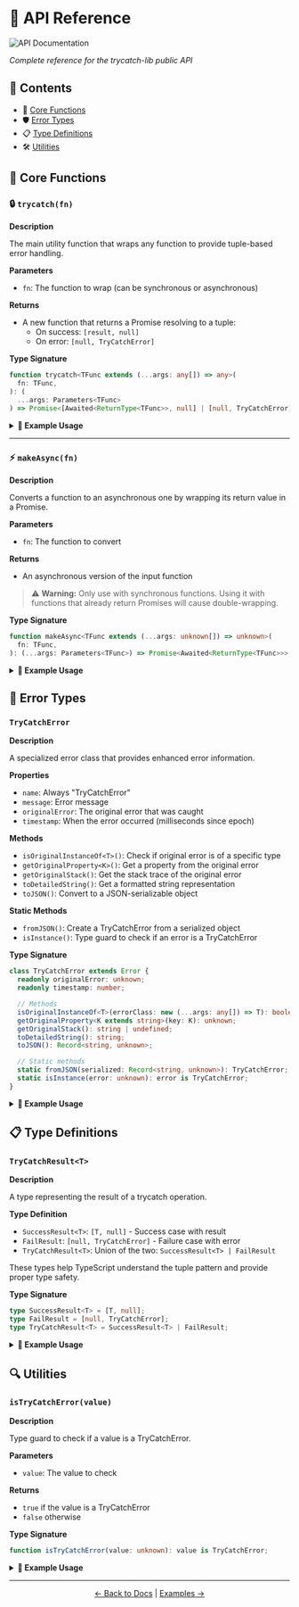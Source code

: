 # 📖 API Reference

![API Documentation](https://img.shields.io/badge/API-Documentation-blue?style=for-the-badge)

_Complete reference for the trycatch-lib public API_

## 📑 Contents

- 🔄 [Core Functions](#core-functions)
- 🛡️ [Error Types](#error-types)
- 📋 [Type Definitions](#type-definitions)
- 🛠️ [Utilities](#utilities)

## 🧩 Core Functions

### 🔒 `trycatch(fn)`

**Description**

The main utility function that wraps any function to provide tuple-based error handling.

**Parameters**

- `fn`: The function to wrap (can be synchronous or asynchronous)

**Returns**

- A new function that returns a Promise resolving to a tuple:
  - On success: `[result, null]`
  - On error: `[null, TryCatchError]`

**Type Signature**

```typescript
function trycatch<TFunc extends (...args: any[]) => any>(
  fn: TFunc,
): (
  ...args: Parameters<TFunc>
) => Promise<[Awaited<ReturnType<TFunc>>, null] | [null, TryCatchError]>;
```

<details>
<summary><b>📝 Example Usage</b></summary>
<br>

```typescript
import { trycatch } from "trycatch-lib";

// Wrap a synchronous function
const safeJsonParse = trycatch(JSON.parse);

// Use the wrapped function
async function example() {
  const validJson = '{"name": "John"}';
  const invalidJson = "{name: John}";

  // Success case
  const [data1, error1] = await safeJsonParse(validJson);
  console.log(data1); // { name: "John" }
  console.log(error1); // null

  // Error case
  const [data2, error2] = await safeJsonParse(invalidJson);
  console.log(data2); // null
  console.log(error2?.message); // "Unexpected token n in JSON at position 1"
}
```

</details>

---

### ⚡ `makeAsync(fn)`

**Description**

Converts a function to an asynchronous one by wrapping its return value in a Promise.

**Parameters**

- `fn`: The function to convert

**Returns**

- An asynchronous version of the input function

> ⚠️ **Warning:** Only use with synchronous functions. Using it with functions that already return Promises will cause double-wrapping.

**Type Signature**

```typescript
function makeAsync<TFunc extends (...args: unknown[]) => unknown>(
  fn: TFunc,
): (...args: Parameters<TFunc>) => Promise<Awaited<ReturnType<TFunc>>>;
```

<details>
<summary><b>📝 Example Usage</b></summary>
<br>

```typescript
import { makeAsync } from "trycatch-lib";

// A synchronous function
function multiply(a: number, b: number): number {
  return a * b;
}

// Convert to async
const asyncMultiply = makeAsync(multiply);

// Use the async version
async function example() {
  const result = await asyncMultiply(5, 10);
  console.log(result); // 50
}
```

</details>

## 🔧 Error Types

### `TryCatchError`

**Description**

A specialized error class that provides enhanced error information.

**Properties**

- `name`: Always "TryCatchError"
- `message`: Error message
- `originalError`: The original error that was caught
- `timestamp`: When the error occurred (milliseconds since epoch)

**Methods**

- `isOriginalInstanceOf<T>()`: Check if original error is of a specific type
- `getOriginalProperty<K>()`: Get a property from the original error
- `getOriginalStack()`: Get the stack trace of the original error
- `toDetailedString()`: Get a formatted string representation
- `toJSON()`: Convert to a JSON-serializable object

**Static Methods**

- `fromJSON()`: Create a TryCatchError from a serialized object
- `isInstance()`: Type guard to check if an error is a TryCatchError

**Type Signature**

```typescript
class TryCatchError extends Error {
  readonly originalError: unknown;
  readonly timestamp: number;

  // Methods
  isOriginalInstanceOf<T>(errorClass: new (...args: any[]) => T): boolean;
  getOriginalProperty<K extends string>(key: K): unknown;
  getOriginalStack(): string | undefined;
  toDetailedString(): string;
  toJSON(): Record<string, unknown>;

  // Static methods
  static fromJSON(serialized: Record<string, unknown>): TryCatchError;
  static isInstance(error: unknown): error is TryCatchError;
}
```

<details>
<summary><b>📝 Example Usage</b></summary>
<br>

```typescript
import { trycatch } from "trycatch-lib";

async function example() {
  // Create a function that throws an error
  const throwingFn = () => {
    throw new TypeError("Example error");
  };

  // Wrap it with trycatch
  const safeFunction = trycatch(throwingFn);

  // Use it and examine the error
  const [result, error] = await safeFunction();

  if (error) {
    // Basic error information
    console.log(error.message); // "Example error"

    // Check the error type
    if (error.isOriginalInstanceOf(TypeError)) {
      console.log("It's a TypeError"); // Will print
    }

    // When the error occurred
    const errorTime = new Date(error.timestamp).toLocaleString();
    console.log(`Error occurred at: ${errorTime}`);

    // Get the stack trace
    console.log(error.getOriginalStack());
  }
}
```

</details>

## 📋 Type Definitions

### `TryCatchResult<T>`

**Description**

A type representing the result of a trycatch operation.

**Type Definition**

- `SuccessResult<T>`: `[T, null]` - Success case with result
- `FailResult`: `[null, TryCatchError]` - Failure case with error
- `TryCatchResult<T>`: Union of the two: `SuccessResult<T> | FailResult`

These types help TypeScript understand the tuple pattern and provide proper type safety.

**Type Signature**

```typescript
type SuccessResult<T> = [T, null];
type FailResult = [null, TryCatchError];
type TryCatchResult<T> = SuccessResult<T> | FailResult;
```

<details>
<summary><b>📝 Example Usage</b></summary>
<br>

```typescript
import { trycatch, TryCatchResult } from "trycatch-lib";

// Define a function that processes the result
function processResult<T>(
  result: TryCatchResult<T>,
  onError: (err: string) => void,
) {
  const [data, error] = result;

  if (error) {
    onError(error.message);
    return null;
  }

  // TypeScript knows data is of type T here
  return data;
}

// Use it
async function example() {
  const safeParse = trycatch(JSON.parse);
  const result = await safeParse('{"name": "John"}');

  // Process the result
  const data = processResult(result, (message) => {
    console.error("Error:", message);
  });

  console.log(data); // { name: "John" } or null if there was an error
}
```

</details>

## 🔍 Utilities

### `isTryCatchError(value)`

**Description**

Type guard to check if a value is a TryCatchError.

**Parameters**

- `value`: The value to check

**Returns**

- `true` if the value is a TryCatchError
- `false` otherwise

**Type Signature**

```typescript
function isTryCatchError(value: unknown): value is TryCatchError;
```

<details>
<summary><b>📝 Example Usage</b></summary>
<br>

```typescript
import { isTryCatchError } from "trycatch-lib";

function handleError(error: unknown) {
  if (isTryCatchError(error)) {
    // TypeScript knows this is a TryCatchError
    console.error("TryCatchError:", error.message);
    console.error("Original error:", error.originalError);
    return;
  }

  // Some other type of error
  console.error("Unknown error type:", error);
}
```

</details>

---

<div align="center">

[← Back to Docs](../README.md) | [Examples →](../examples/basic-usage.md)

</div>
